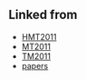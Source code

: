 ## Linked from

* [HMT2011](HMT2011.md)
* [MT2011](MT2011.md)
* [TM2011](TM2011.md)
* [papers](papers.md)
